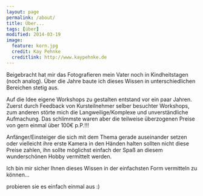 ```yaml
---
layout: page
permalink: /about/
title: Über...
tags: [über]
modified: 2014-03-19
image:
  feature: korn.jpg
  credit: Kay Pehnke
  creditlink: http://www.kaypehnke.de
---
```


Beigebracht hat mir das Fotografieren mein Vater noch in Kindheitstagen (noch analog). Über die Jahre baute ich dieses Wissen in unterschiedlichen Bereichen stetig aus. 
 
Auf die Idee eigene Workshops zu gestalten entstand vor ein paar Jahren. Zuerst durch Feedback von Kursteilnehmer selber besuchter Workshops, zum anderen störte mich die Langweilige/Komplexe und unverständliche Aufmachung. Das schlimmste waren aber die teilweise überzogenen Preise von gern einmal über 100€ p.P.!!!

Anfänger/Einsteiger die sich mit dem Thema gerade auseinander setzen oder vielleicht  ihre erste Kamera in den Händen halten sollten nicht diese Preise zahlen, ihn sollte möglichst einfach der Spaß an diesem wunderschönen Hobby vermittelt werden.  

Ich bin mir sicher Ihnen dieses Wissen in der einfachsten Form vermitteln zu können... 

probieren sie es einfach einmal aus :)